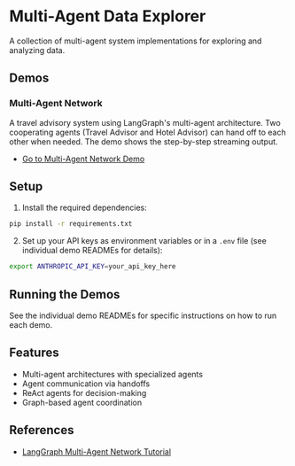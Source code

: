 # Multi-Agent Data Explorer

A collection of multi-agent system implementations for exploring and analyzing data.

## Demos

### Multi-Agent Network

A travel advisory system using LangGraph's multi-agent architecture. Two cooperating agents (Travel Advisor and Hotel Advisor) can hand off to each other when needed. The demo shows the step-by-step streaming output.

- [Go to Multi-Agent Network Demo](./src/demos/multi_agent_network/)

## Setup

1. Install the required dependencies:

```bash
pip install -r requirements.txt
```

2. Set up your API keys as environment variables or in a `.env` file (see individual demo READMEs for details):

```bash
export ANTHROPIC_API_KEY=your_api_key_here
```

## Running the Demos

See the individual demo READMEs for specific instructions on how to run each demo.

## Features

- Multi-agent architectures with specialized agents
- Agent communication via handoffs
- ReAct agents for decision-making 
- Graph-based agent coordination

## References

- [LangGraph Multi-Agent Network Tutorial](https://langchain-ai.github.io/langgraph/how-tos/multi-agent-network/)
